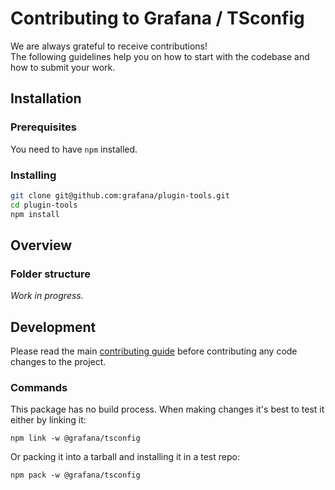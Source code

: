 # Contributing to Grafana / TSconfig

We are always grateful to receive contributions!<br />
The following guidelines help you on how to start with the codebase and how to submit your work.

## Installation

### Prerequisites

You need to have `npm` installed.

### Installing

```bash
git clone git@github.com:grafana/plugin-tools.git
cd plugin-tools
npm install
```

## Overview

### Folder structure

_Work in progress._

## Development

Please read the main [contributing guide](../../CONTRIBUTING.md) before contributing any code changes to the project.

### Commands

This package has no build process. When making changes it's best to test it either by linking it:

```shell
npm link -w @grafana/tsconfig
```

Or packing it into a tarball and installing it in a test repo:

```shell
npm pack -w @grafana/tsconfig
```
